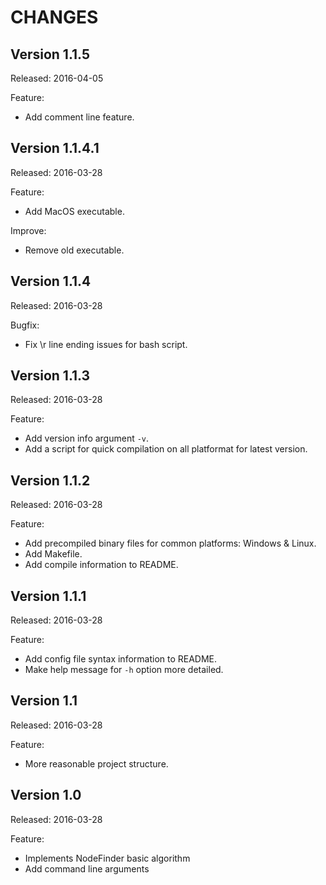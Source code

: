 CHANGES
=======

Version 1.1.5
---------------

Released: 2016-04-05

Feature:

- Add comment line feature.


Version 1.1.4.1
---------------

Released: 2016-03-28

Feature:

- Add MacOS executable.

Improve:

- Remove old executable.


Version 1.1.4
-------------

Released: 2016-03-28

Bugfix:

- Fix \r line ending issues for bash script.


Version 1.1.3
-------------

Released: 2016-03-28

Feature:

- Add version info argument `-v`.
- Add a script for quick compilation on all platformat for latest version.


Version 1.1.2
-------------

Released: 2016-03-28

Feature:

- Add precompiled binary files for common platforms: Windows & Linux.
- Add Makefile.
- Add compile information to README.


Version 1.1.1
-------------

Released: 2016-03-28

Feature:

- Add config file syntax information to README.
- Make help message for `-h` option more detailed.


Version 1.1
-----------

Released: 2016-03-28

Feature:

- More reasonable project structure.


Version 1.0
-----------

Released: 2016-03-28

Feature:

- Implements NodeFinder basic algorithm
- Add command line arguments
